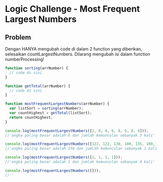 # Logic Challenge - Most Frequent Largest Numbers

## Problem

Dengan HANYA mengubah code di dalam 2 function yang diberikan,
selesaikan countLargestNumbers. Dilarang mengubah isi dalam function numberProcessing!

```JavaScript
function sorting(arrNumber) {
  // code di sini
}

function getTotal(arrNumber) {
  // code di sini
}

function mostFrequentLargestNumbers(arrNumber) {
  var listSort = sorting(arrNumber);
  var countHighest = getTotal(listSort);
  return countHighest;
}

console.log(mostFrequentLargestNumbers([2, 8, 4, 6, 8, 5, 8, 4]));
//'angka paling besar adalah 8 dan jumlah kemunculan sebanyak 3 kali'

console.log(mostFrequentLargestNumbers([122, 122, 130, 100, 135, 100, 135, 150]));
//'angka paling besar adalah 150 dan jumlah kemunculan sebanyak 1 kali'

console.log(mostFrequentLargestNumbers([1, 1, 1, 1]));
//'angka paling besar adalah 1 dan jumlah kemunculan sebanyak 4 kali'

console.log(mostFrequentLargestNumbers([]));
//''
```
